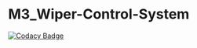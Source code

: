 # M3_Wiper-Control-System

[![Codacy Badge](https://api.codacy.com/project/badge/Grade/ddc5e3e42ff2478cb6c910063e33e2d9)](https://app.codacy.com/gh/NikhithaAntyakula/M3_Wiper-Control-System?utm_source=github.com&utm_medium=referral&utm_content=NikhithaAntyakula/M3_Wiper-Control-System&utm_campaign=Badge_Grade_Settings)